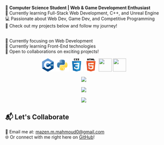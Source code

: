 <!-- Bio Section -->
<p>
    🚀 <strong>Computer Science Student | Web & Game Development Enthusiast</strong><br>
    🌱 Currently learning Full-Stack Web Development, C++, and Unreal Engine<br>
    💻 Passionate about Web Dev, Game Dev, and Competitive Programming<br>
    📌 Check out my projects below and follow my journey!<br><br>

🔭 Currently focusing on Web Development<br>
🌱 Currently learning Front-End technologies<br>
👯 Open to collaborations on exciting projects!
    </p>


<!-- Languages & Tools Section -->
<p align="center">
  <img src="https://raw.githubusercontent.com/devicons/devicon/master/icons/cplusplus/cplusplus-original.svg" width="42" height="42" />
  <img src="https://raw.githubusercontent.com/devicons/devicon/master/icons/python/python-original.svg" width="42" height="42" />
  <img src="https://raw.githubusercontent.com/devicons/devicon/master/icons/css3/css3-original-wordmark.svg" width="42" height="42" />
  <img src="https://raw.githubusercontent.com/devicons/devicon/master/icons/html5/html5-original-wordmark.svg" width="42" height="42" />
  <img src="https://raw.githubusercontent.com/kenangundogan/fontisto/036b7eca71aab1bef8e6a0518f7329f13ed62f6b/icons/svg/brand/unreal-engine.svg" width="42" height="42" />
  <img src="https://www.vectorlogo.zone/logos/unity3d/unity3d-icon.svg" width="42" height="42" />
</p>


<!-- GitHub Stats Section -->
<p align="center">
  <img src="https://github-readme-stats.vercel.app/api?username=MazenMDev&show_icons=true&locale=en" />
</p>
<p align="center">
  <img src="https://github-readme-streak-stats.herokuapp.com/?user=MazenMDev" />
</p>
<p align="center">
  <img src="https://github-profile-trophy.vercel.app/?username=MazenMDev" />
</p>


<h2>📬 Let's Collaborate</h2>

<p>
    📧 Email me at: <a href="mailto:mazen.m.mahmoud0@gmail.com">mazen.m.mahmoud0@gmail.com</a><br>
    🌐 Or connect with me right here on <a href="https://github.com/MazenMDev" target="_blank">GitHub</a>!
</p>

